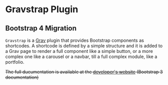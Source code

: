 # Gravstrap Plugin
## Bootstrap 4 Migration

`Gravstrap` is a [Grav](http://github.com/getgrav/grav) plugin that provides Bootstrap components as shortcodes. A shortcode is defined by a simple structure and it is added to a Grav page to render a full component like a simple button, or a more complex one like a carousel or a navbar, till a full complex module, like a portfolio.

~~The full ducumentation is available at the [developer's website](http://diblas.net/plugins/gravstrap) (Bootstrap 3 documentation)~~
